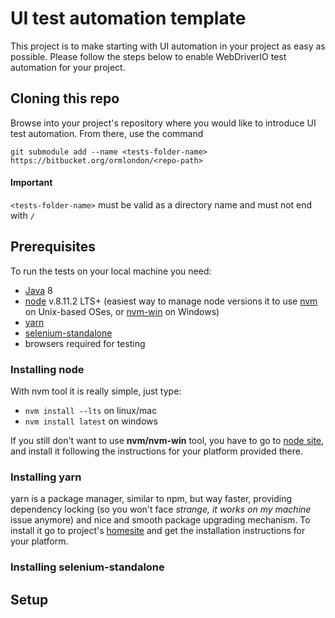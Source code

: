 # UI test automation template

This project is to make starting with UI automation in your project as easy as possible. Please follow the steps below to enable WebDriverIO test automation for your project.

## Cloning this repo

Browse into your project's repository where you would like to introduce UI test automation. From there, use the command

```console
git submodule add --name <tests-folder-name> https://bitbucket.org/ormlondon/<repo-path>
```

#### Important

  `<tests-folder-name>` must be valid as a directory name and must not end with `/`

## Prerequisites

To run the tests on your local machine you need:

* [Java](http://www.oracle.com/technetwork/java/javase/downloads/jdk8-downloads-2133151.html) 8
* [node](#Installing-node) v.8.11.2 LTS+ (easiest way to manage node versions it to use [nvm](https://github.com/creationix/nvm#installation) on Unix-based OSes, or [nvm-win](https://github.com/coreybutler/nvm-windows#installation--upgrades) on Windows)
* [yarn](#installing-yarn)
* [selenium-standalone](#installing-selenium-standalone)
* browsers required for testing

### Installing node

With nvm tool it is really simple, just type:

* `nvm install --lts` on linux/mac
* `nvm install latest` on windows

If you still don't want to use **nvm/nvm-win** tool, you have to go to [node site](https://nodejs.org/en/), and install it following the instructions for your platform provided there.

### Installing yarn

yarn is a package manager, similar to npm, but way faster, providing dependency locking (so you won't face *strange, it works on my machine* issue anymore) and nice and smooth package upgrading mechanism. To install it go to project's [homesite](https://yarnpkg.com) and get the installation instructions for your platform.

### Installing selenium-standalone

## Setup